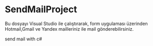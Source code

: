 # SendMailProject

Bu dosyayı Visual Studio ile çalıştırarak, form uygulaması üzerinden Hotmail,Gmail ve Yandex mailleriniz ile mail gönderebilirsiniz.

send mail with c#
